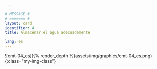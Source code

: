 ```yaml
---

# MESSAGE #
# ======= #
layout: card
identifier: 4
title: Almacenar el agua adecuadamente

lang: es
---
```


![cmt-04_es]({% render_depth %}assets/img/graphics/cmt-04_es.png){:class="my-img-class"}
